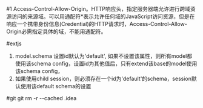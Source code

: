  #1
Access-Control-Allow-Origin。HTTP响应头，指定服务器端允许进行跨域资源访问的来源域。可以用通配符*表示允许任何域的JavaScript访问资源，但是在响应一个携带身份信息(Credential)的HTTP请求时，Access-Control-Allow-Origin必需指定具体的域，不能用通配符。

#extjs
1. model.schema 设置id默认为'default', 如果不设置该属性，则所有model都使用该schema config，设置id为其他值后，只有extend该base的model使用该schema config，
2. 如果使用child session，则必须存在一个id为'default'的schema，session默认使用该default schema的设置



#git
git rm -r --cached .idea
